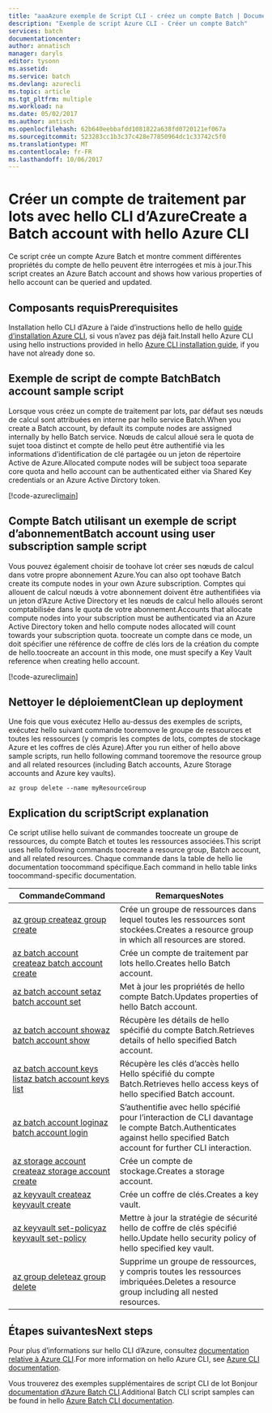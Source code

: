 ```yaml
---
title: "aaaAzure exemple de Script CLI - créez un compte Batch | Documents Microsoft"
description: "Exemple de script Azure CLI - Créer un compte Batch"
services: batch
documentationcenter: 
author: annatisch
manager: daryls
editor: tysonn
ms.assetid: 
ms.service: batch
ms.devlang: azurecli
ms.topic: article
ms.tgt_pltfrm: multiple
ms.workload: na
ms.date: 05/02/2017
ms.author: antisch
ms.openlocfilehash: 62b640eebbafdd1081822a638fd0720121ef067a
ms.sourcegitcommit: 523283cc1b3c37c428e77850964dc1c33742c5f0
ms.translationtype: MT
ms.contentlocale: fr-FR
ms.lasthandoff: 10/06/2017
---
```

# <a name="create-a-batch-account-with-hello-azure-cli"></a><span data-ttu-id="6337d-103">Créer un compte de traitement par lots avec hello CLI d’Azure</span><span class="sxs-lookup"><span data-stu-id="6337d-103">Create a Batch account with hello Azure CLI</span></span>

<span data-ttu-id="6337d-104">Ce script crée un compte Azure Batch et montre comment différentes propriétés du compte de hello peuvent être interrogées et mis à jour.</span><span class="sxs-lookup"><span data-stu-id="6337d-104">This script creates an Azure Batch account and shows how various properties of hello account can be queried and updated.</span></span>

## <a name="prerequisites"></a><span data-ttu-id="6337d-105">Composants requis</span><span class="sxs-lookup"><span data-stu-id="6337d-105">Prerequisites</span></span>

<span data-ttu-id="6337d-106">Installation hello CLI d’Azure à l’aide d’instructions hello de hello [guide d’installation Azure CLI](https://docs.microsoft.com/cli/azure/install-azure-cli), si vous n’avez pas déjà fait.</span><span class="sxs-lookup"><span data-stu-id="6337d-106">Install hello Azure CLI using hello instructions provided in hello [Azure CLI installation guide](https://docs.microsoft.com/cli/azure/install-azure-cli), if you have not already done so.</span></span>

## <a name="batch-account-sample-script"></a><span data-ttu-id="6337d-107">Exemple de script de compte Batch</span><span class="sxs-lookup"><span data-stu-id="6337d-107">Batch account sample script</span></span>

<span data-ttu-id="6337d-108">Lorsque vous créez un compte de traitement par lots, par défaut ses nœuds de calcul sont attribuées en interne par hello service Batch.</span><span class="sxs-lookup"><span data-stu-id="6337d-108">When you create a Batch account, by default its compute nodes are assigned internally by hello Batch service.</span></span> <span data-ttu-id="6337d-109">Nœuds de calcul alloué sera le quota de sujet tooa distinct et compte de hello peut être authentifié via les informations d’identification de clé partagée ou un jeton de répertoire Active de Azure.</span><span class="sxs-lookup"><span data-stu-id="6337d-109">Allocated compute nodes will be subject tooa separate core quota and hello account can be authenticated either via Shared Key credentials or an Azure Active Dirctory token.</span></span>

[!code-azurecli[main](../../../cli_scripts/batch/create-account/create-account.sh "Create Account")]

## <a name="batch-account-using-user-subscription-sample-script"></a><span data-ttu-id="6337d-110">Compte Batch utilisant un exemple de script d’abonnement</span><span class="sxs-lookup"><span data-stu-id="6337d-110">Batch account using user subscription sample script</span></span>

<span data-ttu-id="6337d-111">Vous pouvez également choisir de toohave lot créer ses nœuds de calcul dans votre propre abonnement Azure.</span><span class="sxs-lookup"><span data-stu-id="6337d-111">You can also opt toohave Batch create its compute nodes in your own Azure subscription.</span></span>
<span data-ttu-id="6337d-112">Comptes qui allouent de calcul nœuds à votre abonnement doivent être authentifiées via un jeton d’Azure Active Directory et les nœuds de calcul hello alloués seront comptabilisée dans le quota de votre abonnement.</span><span class="sxs-lookup"><span data-stu-id="6337d-112">Accounts that allocate compute nodes into your subscription must be authenticated via an Azure Active Directory token and hello compute nodes allocated will count towards your subscription quota.</span></span> <span data-ttu-id="6337d-113">toocreate un compte dans ce mode, un doit spécifier une référence de coffre de clés lors de la création du compte de hello.</span><span class="sxs-lookup"><span data-stu-id="6337d-113">toocreate an account in this mode, one must specify a Key Vault reference when creating hello account.</span></span>

[!code-azurecli[main](../../../cli_scripts/batch/create-account/create-account-user-subscription.sh  "Create Account using User Subscription")]

## <a name="clean-up-deployment"></a><span data-ttu-id="6337d-114">Nettoyer le déploiement</span><span class="sxs-lookup"><span data-stu-id="6337d-114">Clean up deployment</span></span>

<span data-ttu-id="6337d-115">Une fois que vous exécutez Hello au-dessus des exemples de scripts, exécutez hello suivant commande tooremove le groupe de ressources et toutes les ressources (y compris les comptes de lots, comptes de stockage Azure et les coffres de clés Azure).</span><span class="sxs-lookup"><span data-stu-id="6337d-115">After you run either of hello above sample scripts, run hello following command tooremove the resource group and all related resources (including Batch accounts, Azure Storage accounts and Azure key vaults).</span></span>

```azurecli
az group delete --name myResourceGroup
```

## <a name="script-explanation"></a><span data-ttu-id="6337d-116">Explication du script</span><span class="sxs-lookup"><span data-stu-id="6337d-116">Script explanation</span></span>

<span data-ttu-id="6337d-117">Ce script utilise hello suivant de commandes toocreate un groupe de ressources, du compte Batch et toutes les ressources associées.</span><span class="sxs-lookup"><span data-stu-id="6337d-117">This script uses hello following commands toocreate a resource group, Batch account, and all related resources.</span></span> <span data-ttu-id="6337d-118">Chaque commande dans la table de hello lie documentation toocommand spécifique.</span><span class="sxs-lookup"><span data-stu-id="6337d-118">Each command in hello table links toocommand-specific documentation.</span></span>

| <span data-ttu-id="6337d-119">Commande</span><span class="sxs-lookup"><span data-stu-id="6337d-119">Command</span></span> | <span data-ttu-id="6337d-120">Remarques</span><span class="sxs-lookup"><span data-stu-id="6337d-120">Notes</span></span> |
|---|---|
| [<span data-ttu-id="6337d-121">az group create</span><span class="sxs-lookup"><span data-stu-id="6337d-121">az group create</span></span>](https://docs.microsoft.com/cli/azure/group#create) | <span data-ttu-id="6337d-122">Crée un groupe de ressources dans lequel toutes les ressources sont stockées.</span><span class="sxs-lookup"><span data-stu-id="6337d-122">Creates a resource group in which all resources are stored.</span></span> |
| [<span data-ttu-id="6337d-123">az batch account create</span><span class="sxs-lookup"><span data-stu-id="6337d-123">az batch account create</span></span>](https://docs.microsoft.com/cli/azure/batch/account#create) | <span data-ttu-id="6337d-124">Crée un compte de traitement par lots hello.</span><span class="sxs-lookup"><span data-stu-id="6337d-124">Creates hello Batch account.</span></span>  |
| [<span data-ttu-id="6337d-125">az batch account set</span><span class="sxs-lookup"><span data-stu-id="6337d-125">az batch account set</span></span>](https://docs.microsoft.com/cli/azure/batch/account#set) | <span data-ttu-id="6337d-126">Met à jour les propriétés de hello compte Batch.</span><span class="sxs-lookup"><span data-stu-id="6337d-126">Updates properties of hello Batch account.</span></span>  |
| [<span data-ttu-id="6337d-127">az batch account show</span><span class="sxs-lookup"><span data-stu-id="6337d-127">az batch account show</span></span>](https://docs.microsoft.com/cli/azure/batch/account#show) | <span data-ttu-id="6337d-128">Récupère les détails de hello spécifié du compte Batch.</span><span class="sxs-lookup"><span data-stu-id="6337d-128">Retrieves details of hello specified Batch account.</span></span>  |
| [<span data-ttu-id="6337d-129">az batch account keys list</span><span class="sxs-lookup"><span data-stu-id="6337d-129">az batch account keys list</span></span>](https://docs.microsoft.com/cli/azure/batch/account/keys#list) | <span data-ttu-id="6337d-130">Récupère les clés d’accès hello Hello spécifié du compte Batch.</span><span class="sxs-lookup"><span data-stu-id="6337d-130">Retrieves hello access keys of hello specified Batch account.</span></span>  |
| [<span data-ttu-id="6337d-131">az batch account login</span><span class="sxs-lookup"><span data-stu-id="6337d-131">az batch account login</span></span>](https://docs.microsoft.com/cli/azure/batch/account#login) | <span data-ttu-id="6337d-132">S’authentifie avec hello spécifié pour l’interaction de CLI davantage le compte Batch.</span><span class="sxs-lookup"><span data-stu-id="6337d-132">Authenticates against hello specified Batch account for further CLI interaction.</span></span>  |
| [<span data-ttu-id="6337d-133">az storage account create</span><span class="sxs-lookup"><span data-stu-id="6337d-133">az storage account create</span></span>](https://docs.microsoft.com/cli/azure/storage/account#create) | <span data-ttu-id="6337d-134">Crée un compte de stockage.</span><span class="sxs-lookup"><span data-stu-id="6337d-134">Creates a storage account.</span></span> |
| [<span data-ttu-id="6337d-135">az keyvault create</span><span class="sxs-lookup"><span data-stu-id="6337d-135">az keyvault create</span></span>](https://docs.microsoft.com/cli/azure/keyvault#create) | <span data-ttu-id="6337d-136">Crée un coffre de clés.</span><span class="sxs-lookup"><span data-stu-id="6337d-136">Creates a key vault.</span></span> |
| [<span data-ttu-id="6337d-137">az keyvault set-policy</span><span class="sxs-lookup"><span data-stu-id="6337d-137">az keyvault set-policy</span></span>](https://docs.microsoft.com/cli/azure/keyvault#set-policy) | <span data-ttu-id="6337d-138">Mettre à jour la stratégie de sécurité hello de coffre de clés spécifié hello.</span><span class="sxs-lookup"><span data-stu-id="6337d-138">Update hello security policy of hello specified key vault.</span></span> |
| [<span data-ttu-id="6337d-139">az group delete</span><span class="sxs-lookup"><span data-stu-id="6337d-139">az group delete</span></span>](https://docs.microsoft.com/cli/azure/group#delete) | <span data-ttu-id="6337d-140">Supprime un groupe de ressources, y compris toutes les ressources imbriquées.</span><span class="sxs-lookup"><span data-stu-id="6337d-140">Deletes a resource group including all nested resources.</span></span> |

## <a name="next-steps"></a><span data-ttu-id="6337d-141">Étapes suivantes</span><span class="sxs-lookup"><span data-stu-id="6337d-141">Next steps</span></span>

<span data-ttu-id="6337d-142">Pour plus d’informations sur hello CLI d’Azure, consultez [documentation relative à Azure CLI](https://docs.microsoft.com/cli/azure/overview).</span><span class="sxs-lookup"><span data-stu-id="6337d-142">For more information on hello Azure CLI, see [Azure CLI documentation](https://docs.microsoft.com/cli/azure/overview).</span></span>

<span data-ttu-id="6337d-143">Vous trouverez des exemples supplémentaires de script CLI de lot Bonjour [documentation d’Azure Batch CLI](../batch-cli-samples.md).</span><span class="sxs-lookup"><span data-stu-id="6337d-143">Additional Batch CLI script samples can be found in hello [Azure Batch CLI documentation](../batch-cli-samples.md).</span></span>
